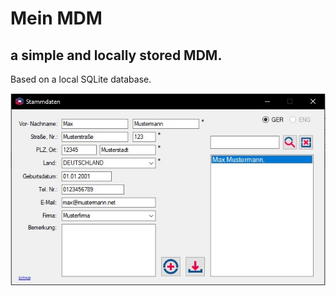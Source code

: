 # Mein MDM

## a simple and locally stored MDM.

Based on a local SQLite database.

[![overview](https://github.com/TueftelTyp/Mein-MDM/blob/main/overview.jpg "overview")](https://github.com/TueftelTyp/Mein-MDM/blob/main/overview.jpg "overview")
